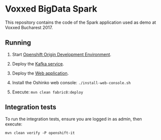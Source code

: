 # Voxxed BigData Spark
 
This repository contains the code of the Spark application used as demo at Voxxed Bucharest 2017.
 
## Running

1) Start [Openshift Origin Development Environment](https://github.com/openshift/origin/blob/master/docs/cluster_up_down.md). 

2) Deploy the [Kafka service](https://github.com/nicolaferraro/voxxed-bigdata-kafka).

3) Deploy the [Web application](https://github.com/nicolaferraro/voxxed-bigdata-web).

4) Install the Oshinko web console: `./install-web-console.sh`

5) Execute: `mvn clean fabric8:deploy`

## Integration tests

To run the integration tests, ensure you are logged in as admin, then execute:
```
mvn clean verify -P openshift-it
```